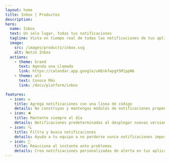 ```yaml
---
layout: home
title: Inbox | Productos
description:
hero:
  name: Inbox
  text: Un solo lugar, todas tus notificaciones
  tagline: Vista en tiempo real de todas las notificaciones de tus aplicaciones. Agrega notificaciones a tus aplicaciones y recíbelas en Netzo para mantener el control.
  image:
    src: /images/products/inbox.svg
    alt: Netzo Inbox
  actions:
    - theme: brand
      text: Agenda una Llamada
      link: https://calendar.app.google/uHEnkfwpgYSM1ppN6
    - theme: alt
      text: Conoce Más
      link: /docs/platform/inbox

features:
  - icon: ✉️
    title: Agrega notificaciones con una línea de código
    details: No construyas y mantengas módulos de notificaciones propensos a errores. Agrega notificaciones en todas tus apps con una línea de código.
  - icon: 🛎️
    title: Mantente siempre al día
    details: Notificaciones predeterminadas al desplegar nuevas versiones, al ejecutar o fallar automatizaciones, y mucho más, sin necesidad de desarrollo adicional.
  - icon: 🔍
    title: Filtra y busca notificaciones
    details: Ayuda a tu equipo a no perderse nunca notificaciones importantes con opciones avanzadas de filtrado y priorización.
  - icon: 🚨
    title: Reacciona al instante ante problemas
    details: Crea notificaciones personalizadas de alerta en tus aplicaciones y automatizaciones para reaccionar rápidamente cuando surgan problemas.
---
```


<script setup>
import BannerCta from '@theme/components/banners/BannerCta.vue'
import Footer from '@theme/components/Footer.vue'
import locale from '@theme/../../locales/es'
</script>

<section class="mt-32">
  <BannerCta v-bind="locale.home.sectionBannerCta" />

  <!-- <NewsLetter /> -->

  <Footer v-bind="locale.footer" />
</section>


